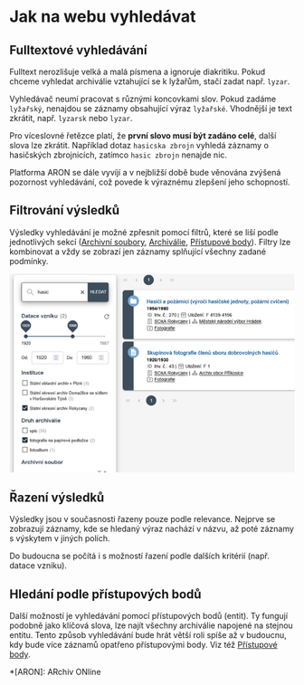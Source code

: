 ﻿# Jak na webu vyhledávat

## Fulltextové vyhledávání

Fulltext nerozlišuje velká a malá písmena a ignoruje diakritiku. Pokud chceme vyhledat archiválie vztahující se k lyžařům, stačí zadat např. `lyzar`.

Vyhledávač neumí pracovat s různými koncovkami slov. Pokud zadáme `lyžařský`, nenajdou se záznamy obsahující výraz `lyžařské`. Vhodnější je text zkrátit, např. `lyzarsk` nebo `lyzar`.

Pro víceslovné řetězce platí, že **první slovo musí být zadáno celé**, další slova lze zkrátit. Například dotaz `hasicska zbrojn` vyhledá záznamy o hasičských zbrojnicích, zatímco `hasic zbrojn` nenajde nic.

Platforma ARON se dále vyvíjí a v nejbližší době bude věnována zvýšená pozornost vyhledávání, což povede k výraznému zlepšení jeho schopností.
 
## Filtrování výsledků

Výsledky vyhledávání je možné zpřesnit pomocí filtrů, které se liší podle jednotlivých sekcí ([Archivní soubory](../sections/fund.md), [Archiválie](../sections/archdesc.md), [Přístupové body](../sections/entity.md)). Filtry lze kombinovat a vždy se zobrazí jen záznamy splňující všechny zadané podmínky.

![Ukázka filtrování výsledků](./img/search-filter.png)

## Řazení výsledků

Výsledky jsou v současnosti řazeny pouze podle relevance. Nejprve se zobrazují záznamy, kde se hledaný výraz nachází v názvu, až poté záznamy s&nbsp;výskytem v&nbsp;jiných polích.

Do budoucna se počítá i s možností řazení podle dalších kritérií (např. datace vzniku).

## Hledání podle přístupových bodů

Další možností je vyhledávání pomocí přístupových bodů (entit). Ty fungují podobně jako klíčová slova, lze najít všechny archiválie napojené na stejnou entitu. Tento způsob vyhledávání bude hrát větší roli spíše až v budoucnu, kdy bude více záznamů opatřeno přístupovými body. Viz též [Přístupové body](../sections/entity.md).

*[ARON]: ARchiv ONline